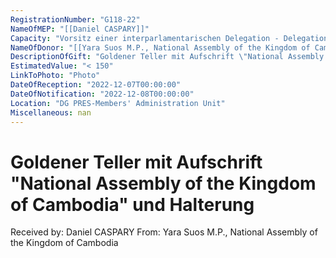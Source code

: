 ```yaml
---
RegistrationNumber: "G118-22"
NameOfMEP: "[[Daniel CASPARY]]"
Capacity: "Vorsitz einer interparlamentarischen Delegation - Delegation für die Beziehungen zu den Ländern Südostasiens und dem Verband südostasiatischer Nationen (ASEAN)"
NameOfDonor: "[[Yara Suos M.P., National Assembly of the Kingdom of Cambodia]]"
DescriptionOfGift: "Goldener Teller mit Aufschrift \"National Assembly of the Kingdom of Cambodia\" und Halterung"
EstimatedValue: "< 150"
LinkToPhoto: "Photo"
DateOfReception: "2022-12-07T00:00:00"
DateOfNotification: "2022-12-08T00:00:00"
Location: "DG PRES-Members' Administration Unit"
Miscellaneous: nan
---
```


# Goldener Teller mit Aufschrift "National Assembly of the Kingdom of Cambodia" und Halterung

Received by: Daniel CASPARY
From: Yara Suos M.P., National Assembly of the Kingdom of Cambodia
